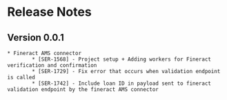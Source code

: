 # Release Notes

## Version 0.0.1

    * Fineract AMS connector
            * [SER-1568] - Project setup + Adding workers for Fineract verification and confirmation
            * [SER-1729] - Fix error that occurs when validation endpoint is called
            * [SER-1742] - Include loan ID in payload sent to fineract validation endpoint by the fineract AMS connector
